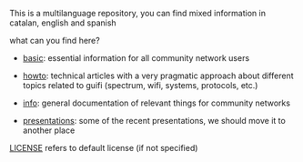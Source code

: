 This is a multilanguage repository, you can find mixed information in catalan, english and spanish

what can you find here?

- [basic](./basic): essential information for all community network users

- [howto](./howto): technical articles with a very pragmatic approach about different topics related to guifi (spectrum, wifi, systems, protocols, etc.)

- [info](./info): general documentation of relevant things for community networks

- [presentations](./presentations): some of the recent presentations, we should move it to another place

[LICENSE](./LICENSE) refers to default license (if not specified)
